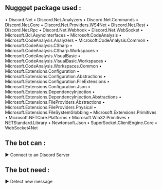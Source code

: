 ## Nuggget package used :

• Discord.Net
• Discord.Net.Analyzers
• Discord.Net.Commands
• Discord.Net.Core
• Discord.Net.Providers.WS4Net
• Discord.Net.Rest
• Discord.Net.Rpc
• Discord.Net.Webhook
• Discord.Net.WebSocket
• Microsoft.Bcl.AsyncInterfaces
• Microsoft.CodeAnalysis
• Microsoft.CodeAnalysis.Analyzers
• Microsoft.CodeAnalysis.Common
• Microsoft.CodeAnalysis.CSharp
• Microsoft.CodeAnalysis.CSharp.Workspaces
• Microsoft.CodeAnalysis.VisualBasic
• Microsoft.CodeAnalysis.VisualBasic.Workspaces
• Microsoft.CodeAnalysis.Workspaces.Common
• Microsoft.Extensions.Configuration
• Microsoft.Extensions.Configuration.Abstractions
• Microsoft.Extensions.Configuration.FileExtensions
• Microsoft.Extensions.Configuration.Json
• Microsoft.Extensions.DependencyInjection
• Microsoft.Extensions.DependencyInjection.Abstractions
• Microsoft.Extensions.FileProviders.Abstractions
• Microsoft.Extensions.FileProviders.Physical
• Microsoft.Extensions.FileSystemGlobbing
• Microsoft.Extensions.Primitives
• Microsoft.NETCore.Platforms
• Microsoft.Win32.Primitives
• NETStandard.Library
• Newtonsoft.Json
• SuperSocket.ClientEngine.Core
• WebSocket4Net

## The bot can :
► Connect to an Discord Server

## The bot need :
► Detect new message
